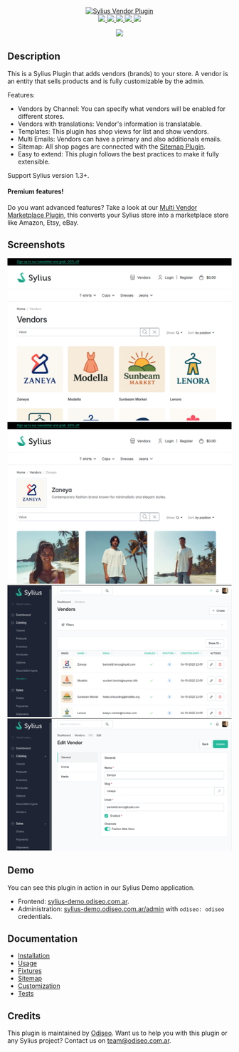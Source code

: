 <p align="center">
    <a href="https://odiseo.com.ar/" target="_blank" title="Odiseo">
        <img src="https://github.com/odiseoteam/SyliusVendorPlugin/blob/master/sylius-vendor-plugin.png" alt="Sylius Vendor Plugin" />
    </a>
    <br />
    <a href="https://packagist.org/packages/odiseoteam/sylius-vendor-plugin" title="License" target="_blank">
        <img src="https://img.shields.io/packagist/l/odiseoteam/sylius-vendor-plugin.svg" />
    </a>
    <a href="https://packagist.org/packages/odiseoteam/sylius-vendor-plugin" title="Version" target="_blank">
        <img src="https://img.shields.io/packagist/v/odiseoteam/sylius-vendor-plugin.svg" />
    </a>
    <a href="http://travis-ci.org/odiseoteam/SyliusVendorPlugin" title="Build status" target="_blank">
        <img src="https://img.shields.io/travis/odiseoteam/SyliusVendorPlugin/master.svg" />
    </a>
    <a href="https://scrutinizer-ci.com/g/odiseoteam/SyliusVendorPlugin/" title="Scrutinizer" target="_blank">
        <img src="https://img.shields.io/scrutinizer/g/odiseoteam/SyliusVendorPlugin.svg" />
    </a>
    <a href="https://packagist.org/packages/odiseoteam/sylius-vendor-plugin" title="Total Downloads" target="_blank">
        <img src="https://poser.pugx.org/odiseoteam/sylius-vendor-plugin/downloads" />
    </a>
</p>
<p align="center"><a href="https://sylius.com/partners/odiseo/" target="_blank"><img src="https://github.com/odiseoteam/SyliusVendorPlugin/blob/master/badge-partner-by-sylius.png" width="140"></a></p>

## Description

This is a Sylius Plugin that adds vendors (brands) to your store. A vendor is an entity that sells products and is fully customizable by the admin.

Features:

* Vendors by Channel: You can specify what vendors will be enabled for different stores.
* Vendors with translations: Vendor's information is translatable.
* Templates: This plugin has shop views for list and show vendors.
* Multi Emails: Vendors can have a primary and also additionals emails.
* Sitemap: All shop pages are connected with the [Sitemap Plugin](https://github.com/stefandoorn/sitemap-plugin).
* Easy to extend: This plugin follows the best practices to make it fully extensible.

Support Sylius version 1.3+.

#### Premium features!

Do you want advanced features? Take a look at our [Multi Vendor Marketplace Plugin](https://odiseo.io/plugins-and-bundles/premium/sylius-mvm-plugin), this converts your Sylius store into a marketplace store like Amazon, Etsy, eBay.

## Screenshots

<img src="https://github.com/odiseoteam/SyliusVendorPlugin/blob/master/screenshot_1.png" alt="Vendors admin list" width="650">
<img src="https://github.com/odiseoteam/SyliusVendorPlugin/blob/master/screenshot_2.png" alt="Vendors admin product edit" width="650">
<img src="https://github.com/odiseoteam/SyliusVendorPlugin/blob/master/screenshot_3.png" alt="Vendors shop index" width="650">
<img src="https://github.com/odiseoteam/SyliusVendorPlugin/blob/master/screenshot_4.png" alt="Vendors shop show" width="650">

## Demo

You can see this plugin in action in our Sylius Demo application.

- Frontend: [sylius-demo.odiseo.com.ar](https://sylius-demo.odiseo.com.ar).
- Administration: [sylius-demo.odiseo.com.ar/admin](https://sylius-demo.odiseo.com.ar/admin) with `odiseo: odiseo` credentials.

## Documentation

- [Installation](doc/installation.md)
- [Usage](doc/usage.md)
- [Fixtures](doc/fixtures.md)
- [Sitemap](doc/sitemap.md)
- [Customization](doc/customization.md)
- [Tests](doc/tests.md)


## Credits

This plugin is maintained by <a href="https://odiseo.io">Odiseo</a>. Want us to help you with this plugin or any Sylius project? Contact us on <a href="mailto:team@odiseo.com.ar">team@odiseo.com.ar</a>.
